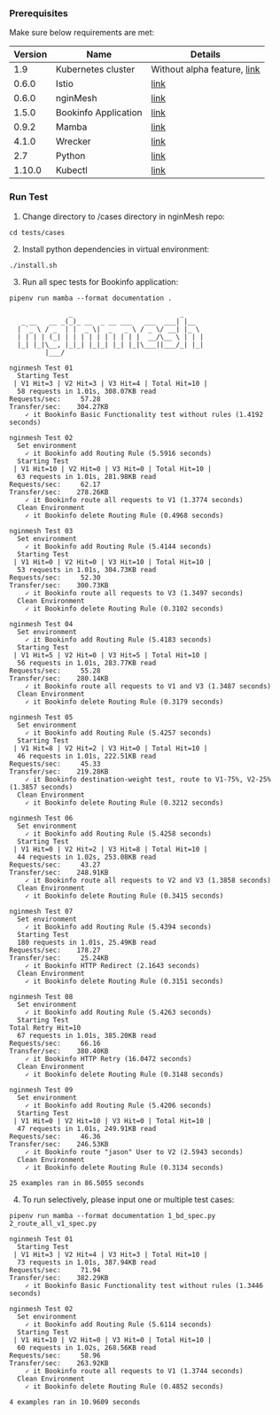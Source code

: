 ### Prerequisites

Make sure below requirements are met:

| Version | Name | Details |
| --- | ------ | ------ |
|1.9|Kubernetes cluster|Without alpha feature, [link](https://istio.io/docs/setup/kubernetes/quick-start.html#google-kubernetes-engine)|
|0.6.0|Istio|[link](https://istio.io/docs/setup/kubernetes/quick-start.html)|
|0.6.0|nginMesh|[link](https://github.com/nginmesh/nginmesh/blob/master/README.md)|
|1.5.0|Bookinfo Application|[link](https://github.com/istio/istio/blob/master/samples/bookinfo/src)|
|0.9.2|Mamba|[link](https://github.com/nestorsalceda/mamba)|
|4.1.0|Wrecker|[link](https://github.com/wg/wrk)|
|2.7|Python|[link](https://www.python.org)|
|1.10.0|Kubectl|[link](https://kubernetes.io/docs/tasks/tools/install-kubectl/)|

### Run Test 
1. Change directory to /cases directory in nginMesh repo:
```
cd tests/cases
```
2. Install python dependencies in virtual environment:
```
./install.sh
```
3. Run all spec tests for Bookinfo application:

```
pipenv run mamba --format documentation .
```
```
               _                           _
   _ __   __ _(_)_ __  _ __ ___   ___  ___| |__
  | `_ \ / _  | |  _ \|  _   _ \ / _ \/ __| |_ \
  | | | | (_| | | | | | | | | | |  __/\__ \ | | |
  |_| |_|\__, |_|_| |_|_| |_| |_|\___||___/_| |_|
         |___/

nginmesh Test 01
  Starting Test
 | V1 Hit=3 | V2 Hit=3 | V3 Hit=4 | Total Hit=10 |
  58 requests in 1.01s, 308.07KB read
Requests/sec:     57.28
Transfer/sec:    304.27KB
    ✓ it Bookinfo Basic Functionality test without rules (1.4192 seconds)

nginmesh Test 02
  Set environment
    ✓ it Bookinfo add Routing Rule (5.5916 seconds)
  Starting Test
 | V1 Hit=10 | V2 Hit=0 | V3 Hit=0 | Total Hit=10 |
  63 requests in 1.01s, 281.98KB read
Requests/sec:     62.17
Transfer/sec:    278.26KB
    ✓ it Bookinfo route all requests to V1 (1.3774 seconds)
  Clean Environment
    ✓ it Bookinfo delete Routing Rule (0.4968 seconds)

nginmesh Test 03
  Set environment
    ✓ it Bookinfo add Routing Rule (5.4144 seconds)
  Starting Test
 | V1 Hit=0 | V2 Hit=0 | V3 Hit=10 | Total Hit=10 |
  53 requests in 1.01s, 304.73KB read
Requests/sec:     52.30
Transfer/sec:    300.73KB
    ✓ it Bookinfo route all requests to V3 (1.3497 seconds)
  Clean Environment
    ✓ it Bookinfo delete Routing Rule (0.3102 seconds)

nginmesh Test 04
  Set environment
    ✓ it Bookinfo add Routing Rule (5.4183 seconds)
  Starting Test
 | V1 Hit=5 | V2 Hit=0 | V3 Hit=5 | Total Hit=10 |
  56 requests in 1.01s, 283.77KB read
Requests/sec:     55.28
Transfer/sec:    280.14KB
    ✓ it Bookinfo route all requests to V1 and V3 (1.3487 seconds)
  Clean Environment
    ✓ it Bookinfo delete Routing Rule (0.3179 seconds)

nginmesh Test 05
  Set environment
    ✓ it Bookinfo add Routing Rule (5.4257 seconds)
  Starting Test
 | V1 Hit=8 | V2 Hit=2 | V3 Hit=0 | Total Hit=10 |
  46 requests in 1.01s, 222.51KB read
Requests/sec:     45.33
Transfer/sec:    219.28KB
    ✓ it Bookinfo destination-weight test, route to V1-75%, V2-25% (1.3857 seconds)
  Clean Environment
    ✓ it Bookinfo delete Routing Rule (0.3212 seconds)

nginmesh Test 06
  Set environment
    ✓ it Bookinfo add Routing Rule (5.4258 seconds)
  Starting Test
 | V1 Hit=0 | V2 Hit=2 | V3 Hit=8 | Total Hit=10 |
  44 requests in 1.02s, 253.08KB read
Requests/sec:     43.27
Transfer/sec:    248.91KB
    ✓ it Bookinfo route all requests to V2 and V3 (1.3858 seconds)
  Clean Environment
    ✓ it Bookinfo delete Routing Rule (0.3415 seconds)

nginmesh Test 07
  Set environment
    ✓ it Bookinfo add Routing Rule (5.4394 seconds)
  Starting Test
  180 requests in 1.01s, 25.49KB read
Requests/sec:    178.27
Transfer/sec:     25.24KB
    ✓ it Bookinfo HTTP Redirect (2.1643 seconds)
  Clean Environment
    ✓ it Bookinfo delete Routing Rule (0.3151 seconds)

nginmesh Test 08
  Set environment
    ✓ it Bookinfo add Routing Rule (5.4263 seconds)
  Starting Test
Total Retry Hit=10
  67 requests in 1.01s, 385.20KB read
Requests/sec:     66.16
Transfer/sec:    380.40KB
    ✓ it Bookinfo HTTP Retry (16.0472 seconds)
  Clean Environment
    ✓ it Bookinfo delete Routing Rule (0.3148 seconds)

nginmesh Test 09
  Set environment
    ✓ it Bookinfo add Routing Rule (5.4206 seconds)
  Starting Test
 | V1 Hit=0 | V2 Hit=10 | V3 Hit=0 | Total Hit=10 |
  47 requests in 1.01s, 249.91KB read
Requests/sec:     46.36
Transfer/sec:    246.53KB
    ✓ it Bookinfo route "jason" User to V2 (2.5943 seconds)
  Clean Environment
    ✓ it Bookinfo delete Routing Rule (0.3134 seconds)

25 examples ran in 86.5055 seconds
```
4. To run selectively, please input one or multiple test cases:
```
pipenv run mamba --format documentation 1_bd_spec.py 2_route_all_v1_spec.py

```
```
nginmesh Test 01
  Starting Test
 | V1 Hit=3 | V2 Hit=4 | V3 Hit=3 | Total Hit=10 |
  73 requests in 1.01s, 387.94KB read
Requests/sec:     71.94
Transfer/sec:    382.29KB
    ✓ it Bookinfo Basic Functionality test without rules (1.3446 seconds)

nginmesh Test 02
  Set environment
    ✓ it Bookinfo add Routing Rule (5.6114 seconds)
  Starting Test
 | V1 Hit=10 | V2 Hit=0 | V3 Hit=0 | Total Hit=10 |
  60 requests in 1.02s, 268.56KB read
Requests/sec:     58.96
Transfer/sec:    263.92KB
    ✓ it Bookinfo route all requests to V1 (1.3744 seconds)
  Clean Environment
    ✓ it Bookinfo delete Routing Rule (0.4852 seconds)

4 examples ran in 10.9609 seconds
```